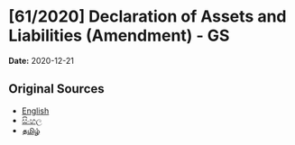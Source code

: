 # [61/2020] Declaration of Assets and Liabilities (Amendment) - GS

**Date:** 2020-12-21

## Original Sources

- [English](https://documents.gov.lk/view/bills/2020/12/61-2020_E.pdf)
- [සිංහල](https://documents.gov.lk/view/bills/2020/12/61-2020_S.pdf)
- [தமிழ்](https://documents.gov.lk/view/bills/2020/12/61-2020_T.pdf)
